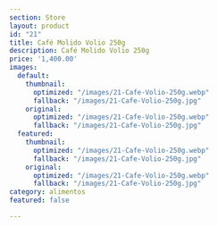 ```yaml
---
section: Store
layout: product
id: "21"
title: Café Molido Volio 250g
description: Café Molido Volio 250g
price: '1,400.00'
images:
  default:
    thumbnail:
      optimized: "/images/21-Cafe-Volio-250g.webp"
      fallback: "/images/21-Cafe-Volio-250g.jpg"
    original:
      optimized: "/images/21-Cafe-Volio-250g.webp"
      fallback: "/images/21-Cafe-Volio-250g.jpg"
  featured:
    thumbnail:
      optimized: "/images/21-Cafe-Volio-250g.webp"
      fallback: "/images/21-Cafe-Volio-250g.jpg"
    original:
      optimized: "/images/21-Cafe-Volio-250g.webp"
      fallback: "/images/21-Cafe-Volio-250g.jpg"
category: alimentos
featured: false

---
```

